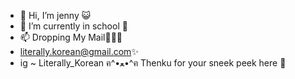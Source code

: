 - 👋 Hi, I’m jenny 😺
- 🌱 I’m currently in school 🏫
- 📫 Dropping My Mail🏃🏻‍♀️
- literally.korean@gmail.com✨
- ig ~ Literally_Korean
ฅ⁠^⁠•⁠ﻌ⁠•⁠^⁠ฅ
Thenku for your sneek peek here 👀
